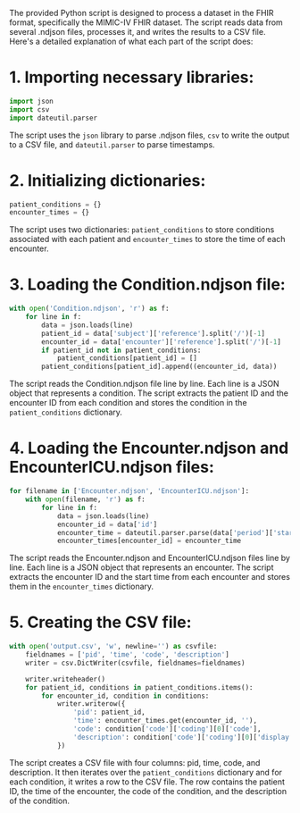 The provided Python script is designed to process a dataset in the FHIR format, specifically the MIMIC-IV FHIR dataset. The script reads data from several .ndjson files, processes it, and writes the results to a CSV file. Here's a detailed explanation of what each part of the script does:

# 1. Importing necessary libraries:
```python
import json
import csv
import dateutil.parser
```
The script uses the `json` library to parse .ndjson files, `csv` to write the output to a CSV file, and `dateutil.parser` to parse timestamps.

# 2. Initializing dictionaries:
```python
patient_conditions = {}
encounter_times = {}
```
The script uses two dictionaries: `patient_conditions` to store conditions associated with each patient and `encounter_times` to store the time of each encounter.

# 3. Loading the Condition.ndjson file:
```python
with open('Condition.ndjson', 'r') as f:
    for line in f:
        data = json.loads(line)
        patient_id = data['subject']['reference'].split('/')[-1]
        encounter_id = data['encounter']['reference'].split('/')[-1]
        if patient_id not in patient_conditions:
            patient_conditions[patient_id] = []
        patient_conditions[patient_id].append((encounter_id, data))
```
The script reads the Condition.ndjson file line by line. Each line is a JSON object that represents a condition. The script extracts the patient ID and the encounter ID from each condition and stores the condition in the `patient_conditions` dictionary.

# 4. Loading the Encounter.ndjson and EncounterICU.ndjson files:
```python
for filename in ['Encounter.ndjson', 'EncounterICU.ndjson']:
    with open(filename, 'r') as f:
        for line in f:
            data = json.loads(line)
            encounter_id = data['id']
            encounter_time = dateutil.parser.parse(data['period']['start']).timestamp()
            encounter_times[encounter_id] = encounter_time
```
The script reads the Encounter.ndjson and EncounterICU.ndjson files line by line. Each line is a JSON object that represents an encounter. The script extracts the encounter ID and the start time from each encounter and stores them in the `encounter_times` dictionary.

# 5. Creating the CSV file:
```python
with open('output.csv', 'w', newline='') as csvfile:
    fieldnames = ['pid', 'time', 'code', 'description']
    writer = csv.DictWriter(csvfile, fieldnames=fieldnames)

    writer.writeheader()
    for patient_id, conditions in patient_conditions.items():
        for encounter_id, condition in conditions:
            writer.writerow({
                'pid': patient_id,
                'time': encounter_times.get(encounter_id, ''),
                'code': condition['code']['coding'][0]['code'],
                'description': condition['code']['coding'][0]['display']
            })
```
The script creates a CSV file with four columns: pid, time, code, and description. It then iterates over the `patient_conditions` dictionary and for each condition, it writes a row to the CSV file. The row contains the patient ID, the time of the encounter, the code of the condition, and the description of the condition.